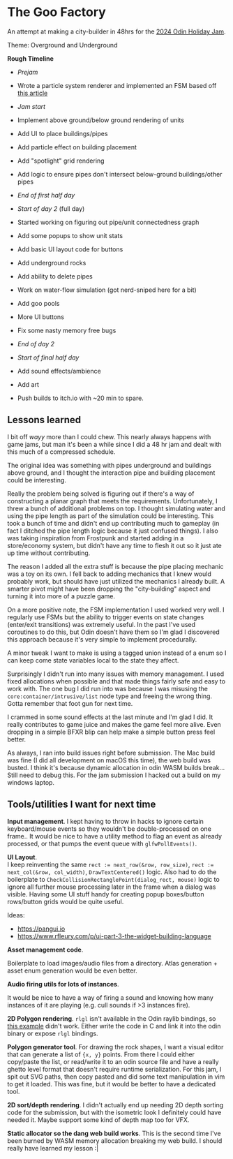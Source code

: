 # The Goo Factory

An attempt at making a city-builder in 48hrs for the [2024 Odin Holiday Jam](https://itch.io/jam/odin-holiday-jam/rate/3210986). 

Theme: Overground and Underground

**Rough Timeline**

- *Prejam* 
- Wrote a particle system renderer and implemented an FSM based off [this article](https://blog.littlepolygon.com/posts/fsm/)

- *Jam start*
- Implement above ground/below ground rendering of units
- Add UI to place buildings/pipes
- Add particle effect on building placement
- Add "spotlight" grid rendering
- Add logic to ensure pipes don't intersect below-ground buildings/other pipes
- *End of first half day*
- *Start of day 2* (full day)
- Started working on figuring out pipe/unit connectedness graph
- Add some popups to show unit stats
- Add basic UI layout code for buttons
- Add underground rocks
- Add ability to delete pipes
- Work on water-flow simulation (got nerd-sniped here for a bit)
- Add goo pools
- More UI buttons
- Fix some nasty memory free bugs
- *End of day 2*
- *Start of final half day*
- Add sound effects/ambience
- Add art
- Push builds to itch.io with ~20 min to spare.

## Lessons learned

I bit off *wayy* more than I could chew. 
This nearly always happens with game jams, but man it's been a while since I did a 48 hr jam and dealt with this much of a compressed schedule.

The original idea was something with pipes underground and buildings above ground, and I thought the interaction pipe and building placement could be interesting.

Really the problem being solved is figuring out if there's a way of constructing a planar graph that meets the requirements. 
Unfortunately, I threw a bunch of additional problems on top.
I thought simulating water and using the pipe length as part of the simulation could be interesting. 
This took a bunch of time and didn't end up contributing much to gameplay (in fact I ditched the pipe length logic because it just confused things).
I also was taking inspiration from Frostpunk and started adding in a store/economy system, but didn't have any time to flesh it out so it just ate up time without contributing.

The reason I added all the extra stuff is because the pipe placing mechanic was a toy on its own.
I fell back to adding mechanics that I knew would probably work, but should have just utilized the mechanics I already built.
A smarter pivot might have been dropping the "city-building" aspect and turning it into more of a puzzle game.

On a more positive note, the FSM implementation I used worked very well. 
I regularly use FSMs but the ability to trigger events on state changes (enter/exit transitions) was extremely useful.
In the past I've used coroutines to do this, but Odin doesn't have them so I'm glad I discovered this approach because it's very simple to implement procedurally.

A minor tweak I want to make is using a tagged union instead of a enum so I can keep come state variables local to the state they affect.

Surprisingly I didn't run into many issues with memory management. 
I used fixed allocations when possible and that made things fairly safe and easy to work with.
The one bug I did run into was because I was misusing the `core:container/intrusive/list` node type and freeing the wrong thing.
Gotta remember that foot gun for next time.

I crammed in some sound effects at the last minute and I'm glad I did.
It really contributes to game juice and makes the game feel more alive.
Even dropping in a simple BFXR blip can help make a simple button press feel better.

As always, I ran into build issues right before submission. The Mac build was fine (I did all development on macOS this time), the web build was busted.
I think it's because dynamic allocation in odin WASM builds break... Still need to debug this. For the jam submission I hacked out a build on my windows laptop.

## Tools/utilities I want for next time

**Input management**. 
I kept having to throw in hacks to ignore certain keyboard/mouse events so they wouldn't be double-processed on one frame..
It would be nice to have a utility method to flag an event as already processed, or that pumps the event queue with `glfwPollEvents()`.

**UI Layout**.  
I keep reinventing the same `rect := next_row(&row, row_size)`, `rect := next_col(&row, col_width)`, `DrawTextCentered()` logic. 
Also had to do the boilerplate to `CheckCollisionRectanglePoint(dialog_rect, mouse)` logic to ignore all further mouse processing later in the frame when a dialog was visible.
Having some UI stuff handy for creating popup boxes/button rows/button grids would be quite useful.

Ideas: 
* https://pangui.io
* https://www.rfleury.com/p/ui-part-3-the-widget-building-language

**Asset management code**.

Boilerplate to load images/audio files from a directory. Atlas generation + asset enum generation would be even better.

**Audio firing utils for lots of instances**.

It would be nice to have a way of firing a sound and knowing how many instances of it are playing (e.g. cull sounds if >3 instances fire).

**2D Polygon rendering**.
`rlgl` isn't available in the Odin raylib bindings, so [this example](https://www.raylib.com/examples/textures/loader.html?name=textures_polygon) didn't work.
Either write the code in C and link it into the odin binary or expose `rlgl` bindings.

**Polygon generator tool**. 
For drawing the rock shapes, I want a visual editor that can generate a list of `{x, y}` points. 
From there I could either copy/paste the list, or read/write it to an odin source file and have a really ghetto level format that doesn't require runtime serialization.
For this jam, I spit out SVG paths, then copy pasted and did some text manipulation in vim to get it loaded. 
This was fine, but it would be better to have a dedicated tool.

**2D sort/depth rendering**.
I didn't actually end up needing 2D depth sorting code for the submission, but with the isometric look I definitely could have needed it. 
Maybe support some kind of depth map too for VFX.

**Static allocator so the dang web build works**.
This is the second time I've been burned by WASM memory allocation breaking my web build. 
I should really have learned my lesson :|
